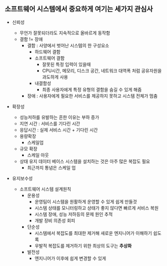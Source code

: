 ## 소프트웨어 시스템에서 중요하게 여기는 세가지 관심사

- 신뢰성
  - 무언가 잘못되더라도 지속적으로 올바르게 동작함
  - 결함 != 장애
    - 결함 : 사양에서 벗어난 시스템의 한 구성요소
      - 하드웨어 결함
      - 소프트웨어 결함
        - 잘못된 특정 입력이 있을때
        - CPU시간, 메모리, 디스크 공간, 네트워크 대역폭 처럼 공유자원을 과도하게 사용
      - 내결함성
        - 최종 사용자에게 특정 유형의 결함을 숨길 수 있게 해줌
    - 장애 : 사용자에게 필요한 서비스를 제공하지 못하고 시스템 전체가 멈춤
- 확장성

  - 성능저하를 유발하는 흔한 이유는 부하 증가
  - 지연 시간 : 서비스를 기다린 시간
  - 응답시간 : 실제 서비스 시간 + 기다린 시간
  - 용량확장
    - 스케일업
  - 규모 확장
    - 스케일 아웃
  - 상태 유지 데이터 베이스 시스템을 설치하는 것은 아주 많은 복잡도 필요
    - 최근까지 통념은 스케일 업

- 유지보수성
  - 소프트웨어 시스템 설계원칙
    - 운용성
      - 운영팀이 시스템을 원활하게 운영할 수 있게 쉽게 만들것
      - 시스템 상태를 모니터링하고 상태가 좋지 않다면 빠르게 서비스 복원
      - 시스템 장애, 성능 저하등의 문제 원인 추적
      - 개발 장비 의존성 회피
    - 단순성
      - 시스템에서 복잡도를 최대한 제거해 새로운 엔지니어가 이해하기 쉽도록
      - 우발적 복잡도를 제거하기 위한 최상의 도구는 **추상화**
    - 발전성
      - 엔지니어가 이후에 쉽게 변경할 수 있게
